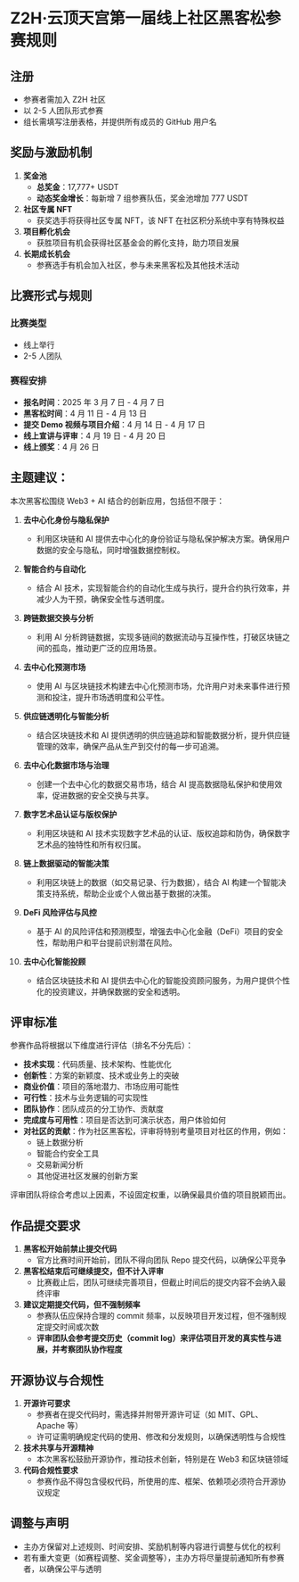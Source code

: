 # **Z2H·云顶天宫第一届线上社区黑客松参赛规则**

## **注册**
- 参赛者需加入 Z2H 社区  
- 以 2-5 人团队形式参赛  
- 组长需填写注册表格，并提供所有成员的 GitHub 用户名  

## **奖励与激励机制**
1. **奖金池**  
   - **总奖金**：17,777+ USDT  
   - **动态奖金增长**：每新增 7 组参赛队伍，奖金池增加 777 USDT  
2. **社区专属 NFT**  
   - 获奖选手将获得社区专属 NFT，该 NFT 在社区积分系统中享有特殊权益  
3. **项目孵化机会**  
   - 获胜项目有机会获得社区基金会的孵化支持，助力项目发展  
4. **长期成长机会**  
   - 参赛选手有机会加入社区，参与未来黑客松及其他技术活动  

## **比赛形式与规则**
### **比赛类型**
- 线上举行  
- 2-5 人团队  

### **赛程安排**
- **报名时间**：2025 年 3 月 7 日 - 4 月 7 日  
- **黑客松时间**：4 月 11 日 - 4 月 13 日  
- **提交 Demo 视频与项目介绍**：4 月 14 日 - 4 月 17 日  
- **线上宣讲与评审**：4 月 19 日 - 4 月 20 日  
- **线上颁奖**：4 月 26 日  

## 主题建议：
本次黑客松围绕 Web3 + AI 结合的创新应用，包括但不限于：

1. **去中心化身份与隐私保护**
   - 利用区块链和 AI 提供去中心化的身份验证与隐私保护解决方案。确保用户数据的安全与隐私，同时增强数据控制权。

2. **智能合约与自动化**
   - 结合 AI 技术，实现智能合约的自动化生成与执行，提升合约执行效率，并减少人为干预，确保安全性与透明度。

3. **跨链数据交换与分析**
   - 利用 AI 分析跨链数据，实现多链间的数据流动与互操作性，打破区块链之间的孤岛，推动更广泛的应用场景。

4. **去中心化预测市场**
   - 使用 AI 与区块链技术构建去中心化预测市场，允许用户对未来事件进行预测和投注，提升市场透明度和公平性。

5. **供应链透明化与智能分析**
   - 结合区块链技术和 AI 提供透明的供应链追踪和智能数据分析，提升供应链管理的效率，确保产品从生产到交付的每一步可追溯。

6. **去中心化数据市场与治理**
   - 创建一个去中心化的数据交易市场，结合 AI 提高数据隐私保护和使用效率，促进数据的安全交换与共享。

7. **数字艺术品认证与版权保护**
   - 利用区块链和 AI 技术实现数字艺术品的认证、版权追踪和防伪，确保数字艺术品的独特性和所有权归属。

8. **链上数据驱动的智能决策**
   - 利用区块链上的数据（如交易记录、行为数据），结合 AI 构建一个智能决策支持系统，帮助企业或个人做出基于数据的决策。

9. **DeFi 风险评估与风控**
   - 基于 AI 的风险评估和预测模型，增强去中心化金融（DeFi）项目的安全性，帮助用户和平台提前识别潜在风险。

10. **去中心化智能投顾**
    - 结合区块链技术和 AI 提供去中心化的智能投资顾问服务，为用户提供个性化的投资建议，并确保数据的安全和透明。

## **评审标准**
参赛作品将根据以下维度进行评估（排名不分先后）：
- **技术实现**：代码质量、技术架构、性能优化  
- **创新性**：方案的新颖度、技术或业务上的突破  
- **商业价值**：项目的落地潜力、市场应用可能性  
- **可行性**：技术与业务逻辑的可实现性  
- **团队协作**：团队成员的分工协作、贡献度  
- **完成度与可用性**：项目是否达到可演示状态，用户体验如何  
- **对社区的贡献**：作为社区黑客松，评审将特别考量项目对社区的作用，例如：  
  - 链上数据分析  
  - 智能合约安全工具  
  - 交易新闻分析  
  - 其他促进社区发展的创新方案  

评审团队将综合考虑以上因素，不设固定权重，以确保最具价值的项目脱颖而出。  

## **作品提交要求**
1. **黑客松开始前禁止提交代码**  
   - 官方比赛时间开始前，团队不得向团队 Repo 提交代码，以确保公平竞争  
2. **黑客松结束后可继续提交，但不计入评审**  
   - 比赛截止后，团队可继续完善项目，但截止时间后的提交内容不会纳入最终评审  
3. **建议定期提交代码，但不强制频率**  
   - 参赛队伍应保持合理的 commit 频率，以反映项目开发过程，但不强制规定提交时间或次数  
   - **评审团队会参考提交历史（commit log）来评估项目开发的真实性与进展，并考察团队协作程度**  

## **开源协议与合规性**
1. **开源许可要求**  
   - 参赛者在提交代码时，需选择并附带开源许可证（如 MIT、GPL、Apache 等）  
   - 许可证需明确规定代码的使用、修改和分发规则，以确保透明性与合规性  
2. **技术共享与开源精神**  
   - 本次黑客松鼓励开源协作，推动技术创新，特别是在 Web3 和区块链领域  
3. **代码合规性要求**  
   - 参赛作品不得包含侵权代码，所使用的库、框架、依赖项必须符合开源协议规定  

## **调整与声明**
- 主办方保留对上述规则、时间安排、奖励机制等内容进行调整与优化的权利  
- 若有重大变更（如赛程调整、奖金调整等），主办方将尽量提前通知所有参赛者，以确保公平与透明  
